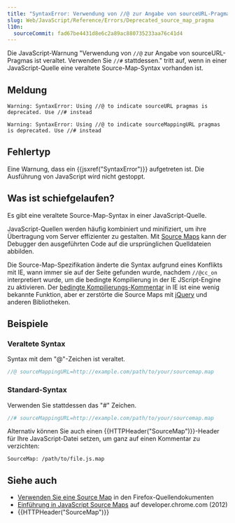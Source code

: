 ```yaml
---
title: "SyntaxError: Verwendung von //@ zur Angabe von sourceURL-Pragmas ist veraltet. Verwenden Sie //# stattdessen"
slug: Web/JavaScript/Reference/Errors/Deprecated_source_map_pragma
l10n:
  sourceCommit: fad67be4431d8e6c2a89ac880735233aa76c41d4
---
```


Die JavaScript-Warnung "Verwendung von `//@` zur Angabe von sourceURL-Pragmas ist veraltet. Verwenden Sie `//#` stattdessen." tritt auf, wenn in einer JavaScript-Quelle eine veraltete Source-Map-Syntax vorhanden ist.

## Meldung

```plain
Warning: SyntaxError: Using //@ to indicate sourceURL pragmas is deprecated. Use //# instead

Warning: SyntaxError: Using //@ to indicate sourceMappingURL pragmas is deprecated. Use //# instead
```

## Fehlertyp

Eine Warnung, dass ein {{jsxref("SyntaxError")}} aufgetreten ist. Die Ausführung von JavaScript wird nicht gestoppt.

## Was ist schiefgelaufen?

Es gibt eine veraltete Source-Map-Syntax in einer JavaScript-Quelle.

JavaScript-Quellen werden häufig kombiniert und minifiziert, um ihre Übertragung vom Server effizienter zu gestalten. Mit [Source Maps](https://firefox-source-docs.mozilla.org/devtools-user/debugger/how_to/use_a_source_map/index.html) kann der Debugger den ausgeführten Code auf die ursprünglichen Quelldateien abbilden.

Die Source-Map-Spezifikation änderte die Syntax aufgrund eines Konflikts mit IE, wann immer sie auf der Seite gefunden wurde, nachdem `//@cc_on` interpretiert wurde, um die bedingte Kompilierung in der IE JScript-Engine zu aktivieren. Der [bedingte Kompilierungs-Kommentar](https://stackoverflow.com/questions/24473882/what-does-this-comment-cc-on-0-do-inside-an-if-statement-in-javascript) in IE ist eine wenig bekannte Funktion, aber er zerstörte die Source Maps mit [jQuery](https://bugs.jquery.com/ticket/13274/) und anderen Bibliotheken.

## Beispiele

### Veraltete Syntax

Syntax mit dem "@"-Zeichen ist veraltet.

```js example-bad
//@ sourceMappingURL=http://example.com/path/to/your/sourcemap.map
```

### Standard-Syntax

Verwenden Sie stattdessen das "#" Zeichen.

```js example-good
//# sourceMappingURL=http://example.com/path/to/your/sourcemap.map
```

Alternativ können Sie auch einen {{HTTPHeader("SourceMap")}}-Header für Ihre JavaScript-Datei setzen, um ganz auf einen Kommentar zu verzichten:

```http example-good
SourceMap: /path/to/file.js.map
```

## Siehe auch

- [Verwenden Sie eine Source Map](https://firefox-source-docs.mozilla.org/devtools-user/debugger/how_to/use_a_source_map/index.html) in den Firefox-Quellendokumenten
- [Einführung in JavaScript Source Maps](https://developer.chrome.com/blog/sourcemaps/) auf developer.chrome.com (2012)
- {{HTTPHeader("SourceMap")}}
